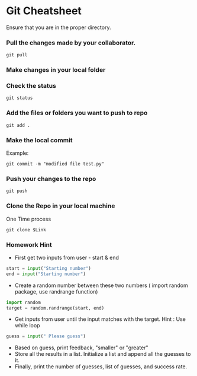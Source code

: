 
# Git Cheatsheet
Ensure that you are in the proper directory. 

### Pull the changes made by your collaborator. 
```
git pull
```

### Make changes in your local folder 
### Check the status
```
git status
```
### Add the files or folders you want to push to repo
```
git add .
```
### Make the local commit 
Example:
```
git commit -m "modified file test.py"
```

### Push your changes to the repo 

```
git push
```

### Clone the Repo in your local machine 
One Time process

```
git clone $Link
```

### Homework Hint
* First get two inputs from user - start & end
```python
start = input("Starting number")
end = input("Starting number")
```

* Create a random number between these two numbers ( import random package, use randrange function) 
```python
import random
target = random.randrange(start, end)
```

* Get inputs from user until the input matches with the target. Hint : Use while loop
```python
guess = input(" Please guess") 
```

* Based on guess, print feedback, "smaller" or "greater"
* Store all the results in a list. Initialize a list and append all the guesses to it. 
* Finally, print the number of guesses, list of guesses, and success rate. 





